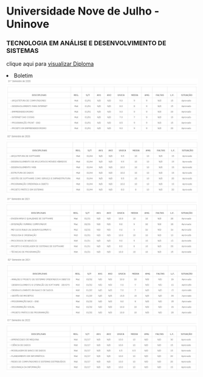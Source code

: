 <h1>Universidade Nove de Julho - Uninove</h1>
<h3>TECNOLOGIA EM ANÁLISE E DESENVOLVIMENTO DE SISTEMAS</h3>

<p>clique aqui para <a href="/assets/Diploma/Diploma Universitario.pdf" target="_blank">visualizar Diploma</a></p>


<li>Boletim</li>
<img src="/assets/Boletim/1.JPG"/>
<img src="/assets/Boletim/2.JPG"/>
<img src="/assets/Boletim/3.JPG"/>
<img src="/assets/Boletim/4.JPG"/>
<img src="/assets/Boletim/5.JPG"/>
